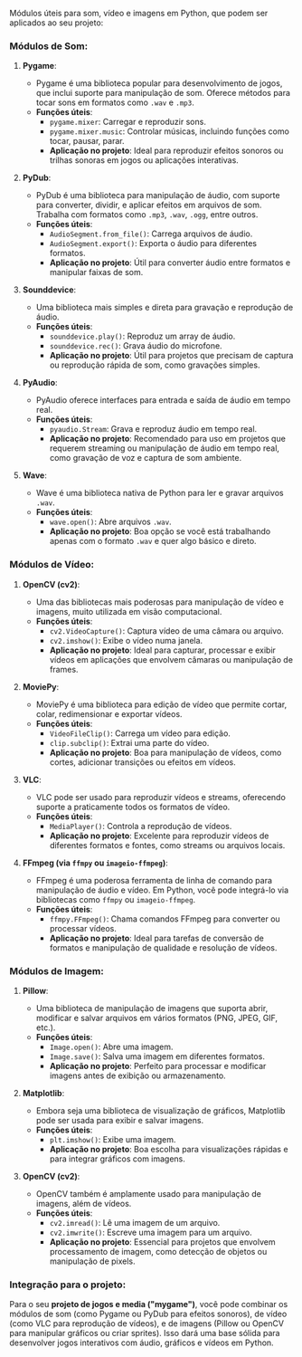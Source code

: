 Módulos úteis para som, vídeo e imagens em Python, que podem ser aplicados ao seu projeto:

### Módulos de Som:

1. **Pygame**:
   - Pygame é uma biblioteca popular para desenvolvimento de jogos, que inclui suporte para manipulação de som. Oferece métodos para tocar sons em formatos como `.wav` e `.mp3`.
   - **Funções úteis**:
     - `pygame.mixer`: Carregar e reproduzir sons.
     - `pygame.mixer.music`: Controlar músicas, incluindo funções como tocar, pausar, parar.
     - **Aplicação no projeto**: Ideal para reproduzir efeitos sonoros ou trilhas sonoras em jogos ou aplicações interativas.

2. **PyDub**:
   - PyDub é uma biblioteca para manipulação de áudio, com suporte para converter, dividir, e aplicar efeitos em arquivos de som. Trabalha com formatos como `.mp3`, `.wav`, `.ogg`, entre outros.
   - **Funções úteis**:
     - `AudioSegment.from_file()`: Carrega arquivos de áudio.
     - `AudioSegment.export()`: Exporta o áudio para diferentes formatos.
     - **Aplicação no projeto**: Útil para converter áudio entre formatos e manipular faixas de som.

3. **Sounddevice**:
   - Uma biblioteca mais simples e direta para gravação e reprodução de áudio.
   - **Funções úteis**:
     - `sounddevice.play()`: Reproduz um array de áudio.
     - `sounddevice.rec()`: Grava áudio do microfone.
     - **Aplicação no projeto**: Útil para projetos que precisam de captura ou reprodução rápida de som, como gravações simples.

4. **PyAudio**:
   - PyAudio oferece interfaces para entrada e saída de áudio em tempo real.
   - **Funções úteis**:
     - `pyaudio.Stream`: Grava e reproduz áudio em tempo real.
     - **Aplicação no projeto**: Recomendado para uso em projetos que requerem streaming ou manipulação de áudio em tempo real, como gravação de voz e captura de som ambiente.

5. **Wave**:
   - Wave é uma biblioteca nativa de Python para ler e gravar arquivos `.wav`.
   - **Funções úteis**:
     - `wave.open()`: Abre arquivos `.wav`.
     - **Aplicação no projeto**: Boa opção se você está trabalhando apenas com o formato `.wav` e quer algo básico e direto.

### Módulos de Vídeo:

1. **OpenCV (cv2)**:
   - Uma das bibliotecas mais poderosas para manipulação de vídeo e imagens, muito utilizada em visão computacional.
   - **Funções úteis**:
     - `cv2.VideoCapture()`: Captura vídeo de uma câmara ou arquivo.
     - `cv2.imshow()`: Exibe o vídeo numa janela.
     - **Aplicação no projeto**: Ideal para capturar, processar e exibir vídeos em aplicações que envolvem câmaras ou manipulação de frames.

2. **MoviePy**:
   - MoviePy é uma biblioteca para edição de vídeo que permite cortar, colar, redimensionar e exportar vídeos.
   - **Funções úteis**:
     - `VideoFileClip()`: Carrega um vídeo para edição.
     - `clip.subclip()`: Extrai uma parte do vídeo.
     - **Aplicação no projeto**: Boa para manipulação de vídeos, como cortes, adicionar transições ou efeitos em vídeos.

3. **VLC**:
   - VLC pode ser usado para reproduzir vídeos e streams, oferecendo suporte a praticamente todos os formatos de vídeo.
   - **Funções úteis**:
     - `MediaPlayer()`: Controla a reprodução de vídeos.
     - **Aplicação no projeto**: Excelente para reproduzir vídeos de diferentes formatos e fontes, como streams ou arquivos locais.

4. **FFmpeg (via `ffmpy` ou `imageio-ffmpeg`)**:
   - FFmpeg é uma poderosa ferramenta de linha de comando para manipulação de áudio e vídeo. Em Python, você pode integrá-lo via bibliotecas como `ffmpy` ou `imageio-ffmpeg`.
   - **Funções úteis**:
     - `ffmpy.FFmpeg()`: Chama comandos FFmpeg para converter ou processar vídeos.
     - **Aplicação no projeto**: Ideal para tarefas de conversão de formatos e manipulação de qualidade e resolução de vídeos.

### Módulos de Imagem:

1. **Pillow**:
   - Uma biblioteca de manipulação de imagens que suporta abrir, modificar e salvar arquivos em vários formatos (PNG, JPEG, GIF, etc.).
   - **Funções úteis**:
     - `Image.open()`: Abre uma imagem.
     - `Image.save()`: Salva uma imagem em diferentes formatos.
     - **Aplicação no projeto**: Perfeito para processar e modificar imagens antes de exibição ou armazenamento.

2. **Matplotlib**:
   - Embora seja uma biblioteca de visualização de gráficos, Matplotlib pode ser usada para exibir e salvar imagens.
   - **Funções úteis**:
     - `plt.imshow()`: Exibe uma imagem.
     - **Aplicação no projeto**: Boa escolha para visualizações rápidas e para integrar gráficos com imagens.

3. **OpenCV (cv2)**:
   - OpenCV também é amplamente usado para manipulação de imagens, além de vídeos.
   - **Funções úteis**:
     - `cv2.imread()`: Lê uma imagem de um arquivo.
     - `cv2.imwrite()`: Escreve uma imagem para um arquivo.
     - **Aplicação no projeto**: Essencial para projetos que envolvem processamento de imagem, como detecção de objetos ou manipulação de pixels.

### Integração para o projeto:
Para o seu **projeto de jogos e media ("mygame")**, você pode combinar os módulos de som (como Pygame ou PyDub para efeitos sonoros), de vídeo (como VLC para reprodução de vídeos), e de imagens (Pillow ou OpenCV para manipular gráficos ou criar sprites). Isso dará uma base sólida para desenvolver jogos interativos com áudio, gráficos e vídeos em Python.
